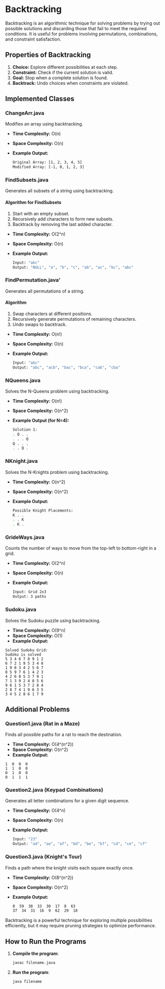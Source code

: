 # Backtracking

Backtracking is an algorithmic technique for solving problems by trying out possible solutions and discarding those that fail to meet the required conditions. It is useful for problems involving permutations, combinations, and constraint satisfaction.

## Properties of Backtracking

1. **Choice:** Explore different possibilities at each step.
2. **Constraint:** Check if the current solution is valid.
3. **Goal:** Stop when a complete solution is found.
4. **Backtrack:** Undo choices when constraints are violated.

## Implemented Classes

### ChangeArr.java

Modifies an array using backtracking.

- **Time Complexity:** O(n)
- **Space Complexity:** O(n)
- **Example Output:**

  ```bash
  Original Array: [1, 2, 3, 4, 5]
  Modified Array: [-1, 0, 1, 2, 3]
  ```

### FindSubsets.java

Generates all subsets of a string using backtracking.

#### Algorithm for FindSubsets

1. Start with an empty subset.
2. Recursively add characters to form new subsets.
3. Backtrack by removing the last added character.

- **Time Complexity:** O(2^n)
- **Space Complexity:** O(n)
- **Example Output:**

  ```bash
  Input: "abc"
  Output: "NULL", "a", "b", "c", "ab", "ac", "bc", "abc"
  ```

### FindPermutation.java'

Generates all permutations of a string.

#### Algorithm

1. Swap characters at different positions.
2. Recursively generate permutations of remaining characters.
3. Undo swaps to backtrack.

- **Time Complexity:** O(n!)
- **Space Complexity:** O(n)
- **Example Output:**

  ```bash
  Input: "abc"
  Output: "abc", "acb", "bac", "bca", "cab", "cba"
  ```

### NQueens.java

Solves the N-Queens problem using backtracking.

- **Time Complexity:** O(n!)
- **Space Complexity:** O(n^2)
- **Example Output (for N=4):**

  ```bash
  Solution 1:
  . Q . .
  . . . Q
  Q . . .
  . . Q .
  ```

### NKnight.java

Solves the N-Knights problem using backtracking.

- **Time Complexity:** O(n^2)
- **Space Complexity:** O(n^2)
- **Example Output:**

  ```bash
  Possible Knight Placements:
  K . .
  . . K
  . K .
  ```

### GrideWays.java

Counts the number of ways to move from the top-left to bottom-right in a grid.

- **Time Complexity:** O(2^n)
- **Space Complexity:** O(n)
- **Example Output:**

  ```bash
  Input: Grid 2x3
  Output: 3 paths
  ```

### Sudoku.java

Solves the Sudoku puzzle using backtracking.

- **Time Complexity:** O(9^n)
- **Space Complexity:** O(1)
- **Example Output:**

```plaintext
Solved Sudoku Grid:
Sudoku is solved
5 3 4 6 7 8 9 1 2
6 7 2 1 9 5 3 4 8
1 9 8 3 4 2 5 6 7
8 5 9 7 6 1 4 2 3
4 2 6 8 5 3 7 9 1
7 1 3 9 2 4 8 5 6
9 6 1 5 3 7 2 8 4
2 8 7 4 1 9 6 3 5
3 4 5 2 8 6 1 7 9
```

## Additional Problems

### Question1.java (Rat in a Maze)

Finds all possible paths for a rat to reach the destination.

- **Time Complexity:** O(4^(n^2))
- **Space Complexity:** O(n^2)
- **Example Output:**

```plaintext
1  0  0  0
1  1  0  0
0  1  0  0
0  1  1  1
```

### Question2.java (Keypad Combinations)

Generates all letter combinations for a given digit sequence.

- **Time Complexity:** O(4^n)
- **Space Complexity:** O(n)
- **Example Output:**

  ```bash
  Input: "23"
  Output: "ad", "ae", "af", "bd", "be", "bf", "cd", "ce", "cf"
  ```

### Question3.java (Knight's Tour)

Finds a path where the knight visits each square exactly once.

- **Time Complexity:** O(8^(n^2))
- **Space Complexity:** O(n^2)
- **Example Output:**

  ```bash
  0  59  38  33  30  17  8  63
  37  34  31  16  9  62  29  18
  ```

Backtracking is a powerful technique for exploring multiple possibilities efficiently, but it may require pruning strategies to optimize performance.

## How to Run the Programs

1. **Compile the program**:

    ```bash
    javac filename.java
    ```

2. **Run the program**:

    ```bash
    java filename
    ```
